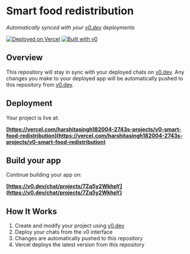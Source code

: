 # Smart food redistribution

*Automatically synced with your [v0.dev](https://v0.dev) deployments*

[![Deployed on Vercel](https://img.shields.io/badge/Deployed%20on-Vercel-black?style=for-the-badge&logo=vercel)](https://vercel.com/harshitasingh182004-2743s-projects/v0-smart-food-redistribution)
[![Built with v0](https://img.shields.io/badge/Built%20with-v0.dev-black?style=for-the-badge)](https://v0.dev/chat/projects/7Zq5y2WkhpY)

## Overview

This repository will stay in sync with your deployed chats on [v0.dev](https://v0.dev).
Any changes you make to your deployed app will be automatically pushed to this repository from [v0.dev](https://v0.dev).

## Deployment

Your project is live at:

**[https://vercel.com/harshitasingh182004-2743s-projects/v0-smart-food-redistribution](https://vercel.com/harshitasingh182004-2743s-projects/v0-smart-food-redistribution)**

## Build your app

Continue building your app on:

**[https://v0.dev/chat/projects/7Zq5y2WkhpY](https://v0.dev/chat/projects/7Zq5y2WkhpY)**

## How It Works

1. Create and modify your project using [v0.dev](https://v0.dev)
2. Deploy your chats from the v0 interface
3. Changes are automatically pushed to this repository
4. Vercel deploys the latest version from this repository